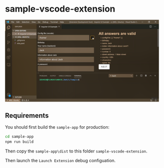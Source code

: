 # sample-vscode-extension

[![alt text](inquirer-gui-vscode-browse-file.png "Screenshot of file browser")](inquirer-gui-vscode-browse-file.mp4 "Video of file browser")

## Requirements

You should first build the `sample-app` for production:

```sh
cd sample-app
npm run build
```

Then copy the `sample-app\dist` to this folder `sample-vscode-extension`.

Then launch the `Launch Extension` debug configuation.
